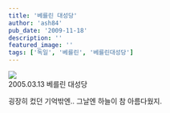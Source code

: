 ```yaml
---
title: '베를린 대성당'
author: 'ash84'
pub_date: '2009-11-18'
description: ''
featured_image: ''
tags: ['독일', '베를린', '베를린대성당']
---
```



![](http://ash84.net/wp-content/uploads/1/cfile21.uf.1256120D4AFF5EE052CC93.JPG)  
 2005.03.13 베를린 대성당

굉장히 컸던 기억밖엔.. 그날엔 하늘이 참 아름다웠지.



